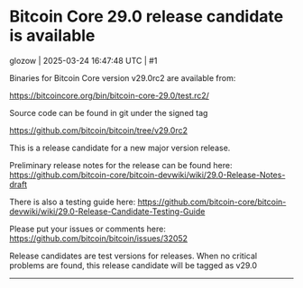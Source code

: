 # Bitcoin Core 29.0 release candidate is available

glozow | 2025-03-24 16:47:48 UTC | #1

Binaries for Bitcoin Core version v29.0rc2 are available from:

https://bitcoincore.org/bin/bitcoin-core-29.0/test.rc2/

Source code can be found in git under the signed tag

https://github.com/bitcoin/bitcoin/tree/v29.0rc2

This is a release candidate for a new major version release.

Preliminary release notes for the release can be found here: https://github.com/bitcoin-core/bitcoin-devwiki/wiki/29.0-Release-Notes-draft

There is also a testing guide here: https://github.com/bitcoin-core/bitcoin-devwiki/wiki/29.0-Release-Candidate-Testing-Guide

Please put your issues or comments here: https://github.com/bitcoin/bitcoin/issues/32052

Release candidates are test versions for releases.
When no critical problems are found, this release candidate
will be tagged as v29.0

-------------------------

